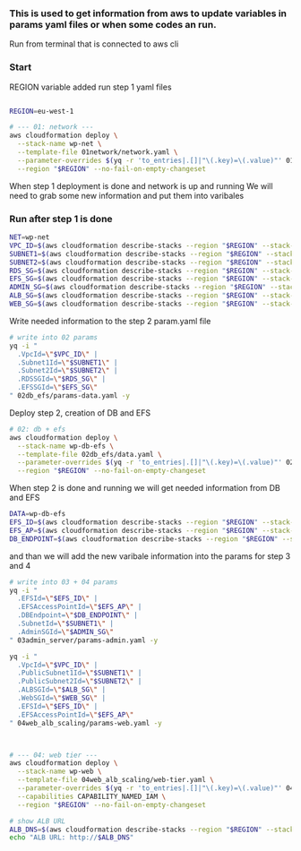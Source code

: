 ### This is used to get information from aws to update variables in params yaml files or when some codes an run.
Run from terminal that is connected to aws cli



### Start 

REGION variable added
run step 1 yaml files
```bash

REGION=eu-west-1

# --- 01: network ---
aws cloudformation deploy \
  --stack-name wp-net \
  --template-file 01network/network.yaml \
  --parameter-overrides $(yq -r 'to_entries|.[]|"\(.key)=\(.value)"' 01network/params-network.yaml) \
  --region "$REGION" --no-fail-on-empty-changeset
```


When step 1 deployment is done and network is up and running
We will need to grab some new information and put them into varibales

### Run after step 1 is done
```bash
NET=wp-net
VPC_ID=$(aws cloudformation describe-stacks --region "$REGION" --stack-name "$NET" --query "Stacks[0].Outputs[?OutputKey=='VpcId'].OutputValue" --output text)
SUBNET1=$(aws cloudformation describe-stacks --region "$REGION" --stack-name "$NET" --query "Stacks[0].Outputs[?OutputKey=='PublicSubnet1Id'].OutputValue" --output text)
SUBNET2=$(aws cloudformation describe-stacks --region "$REGION" --stack-name "$NET" --query "Stacks[0].Outputs[?OutputKey=='PublicSubnet2Id'].OutputValue" --output text)
RDS_SG=$(aws cloudformation describe-stacks --region "$REGION" --stack-name "$NET" --query "Stacks[0].Outputs[?OutputKey=='RDSSGId'].OutputValue" --output text)
EFS_SG=$(aws cloudformation describe-stacks --region "$REGION" --stack-name "$NET" --query "Stacks[0].Outputs[?OutputKey=='EFSSGId'].OutputValue" --output text)
ADMIN_SG=$(aws cloudformation describe-stacks --region "$REGION" --stack-name "$NET" --query "Stacks[0].Outputs[?OutputKey=='AdminSGId'].OutputValue" --output text)
ALB_SG=$(aws cloudformation describe-stacks --region "$REGION" --stack-name "$NET" --query "Stacks[0].Outputs[?OutputKey=='ALBSGId'].OutputValue" --output text)
WEB_SG=$(aws cloudformation describe-stacks --region "$REGION" --stack-name "$NET" --query "Stacks[0].Outputs[?OutputKey=='WebSGId'].OutputValue" --output text)
```
Write needed information to the step 2 param.yaml file
```bash
# write into 02 params
yq -i "
  .VpcId=\"$VPC_ID\" |
  .Subnet1Id=\"$SUBNET1\" |
  .Subnet2Id=\"$SUBNET2\" |
  .RDSSGId=\"$RDS_SG\" |
  .EFSSGId=\"$EFS_SG\"
" 02db_efs/params-data.yaml -y
````

Deploy step 2, creation of DB and EFS
```bash
# 02: db + efs 
aws cloudformation deploy \
  --stack-name wp-db-efs \
  --template-file 02db_efs/data.yaml \
  --parameter-overrides $(yq -r 'to_entries|.[]|"\(.key)=\(.value)"' 02db_efs/params-data.yaml) \
  --region "$REGION" --no-fail-on-empty-changeset
```


When step 2 is done and running
we will get needed information from DB and EFS
```bash
DATA=wp-db-efs
EFS_ID=$(aws cloudformation describe-stacks --region "$REGION" --stack-name "$DATA" --query "Stacks[0].Outputs[?OutputKey=='EFSId'].OutputValue" --output text)
EFS_AP=$(aws cloudformation describe-stacks --region "$REGION" --stack-name "$DATA" --query "Stacks[0].Outputs[?OutputKey=='EFSAccessPointId'].OutputValue" --output text)
DB_ENDPOINT=$(aws cloudformation describe-stacks --region "$REGION" --stack-name "$DATA" --query "Stacks[0].Outputs[?OutputKey=='DBEndpoint'].OutputValue" --output text)
```
and than we will add the new varibale information into the params for step 3 and 4
```bash
# write into 03 + 04 params
yq -i "
  .EFSId=\"$EFS_ID\" |
  .EFSAccessPointId=\"$EFS_AP\" |
  .DBEndpoint=\"$DB_ENDPOINT\" |
  .SubnetId=\"$SUBNET1\" |
  .AdminSGId=\"$ADMIN_SG\"
" 03admin_server/params-admin.yaml -y

yq -i "
  .VpcId=\"$VPC_ID\" |
  .PublicSubnet1Id=\"$SUBNET1\" |
  .PublicSubnet2Id=\"$SUBNET2\" |
  .ALBSGId=\"$ALB_SG\" |
  .WebSGId=\"$WEB_SG\" |
  .EFSId=\"$EFS_ID\" |
  .EFSAccessPointId=\"$EFS_AP\"
" 04web_alb_scaling/params-web.yaml -y

```

```bash


# --- 04: web tier ---
aws cloudformation deploy \
  --stack-name wp-web \
  --template-file 04web_alb_scaling/web-tier.yaml \
  --parameter-overrides $(yq -r 'to_entries|.[]|"\(.key)=\(.value)"' 04web_alb_scaling/params-web.yaml) \
  --capabilities CAPABILITY_NAMED_IAM \
  --region "$REGION" --no-fail-on-empty-changeset
```

```bash
# show ALB URL
ALB_DNS=$(aws cloudformation describe-stacks --region "$REGION" --stack-name wp-web --query "Stacks[0].Outputs[?OutputKey=='ALBDNS'].OutputValue" --output text)
echo "ALB URL: http://$ALB_DNS"


```
